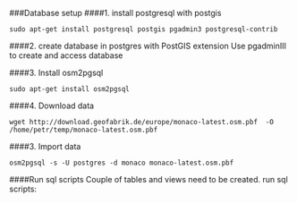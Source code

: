 ###Database setup
####1. install postgresql with postgis
```
sudo apt-get install postgresql postgis pgadmin3 postgresql-contrib
```
####2. create database in postgres with PostGIS extension
Use pgadminIII to create and access database

####3. Install osm2pgsql
```
sudo apt-get install osm2pgsql
```
####4. Download data
```
wget http://download.geofabrik.de/europe/monaco-latest.osm.pbf  -O /home/petr/temp/monaco-latest.osm.pbf
```
####3. Import data
```
osm2pgsql -s -U postgres -d monaco monaco-latest.osm.pbf
```

####Run sql scripts
Couple of tables and views need to be created.
run sql scripts:

